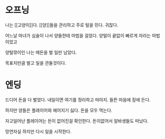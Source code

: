 # 오프닝
나는 [[고양이]]다.
[[양]]들을 관리하고 주로 털을 민다. 귀찮다.

어느날 마녀가 심술이 나서 양들한테 마법을 걸었다.
양털이 끝없이 빠르게 자라는 마법이었고

양털깎이인 나는 떼돈을 벌 일만 남았다.

목표치만큼 벌고 일을 관둘것이다.


# 엔딩
드디어 돈을 다 벌었다.
내일이면 여기를 정리하고 떠야지. 들뜬 마음에 잠에 든다.

하지만 양들은 플레이어와 헤어지기 싫다. 돈을 모두 먹는다.

자고일어난 플레이어는 돈이 없어진걸 확인한다.
돈이없어서 알바생들도 떠났다.

망연자실 하지만 다시 일을 시작한다.